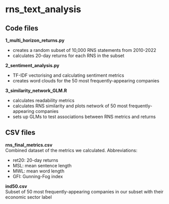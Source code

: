 # rns_text_analysis

## Code files
**1_multi_horizon_returns.py**
  - creates a random subset of 10,000 RNS statements from 2010-2022
  - calculates 20-day returns for each RNS in the subset

**2_sentiment_analysis.py**
  - TF-IDF vectorising and calculating sentiment metrics 
  - creates word clouds for the 50 most frequently-appearing companies 

**3_similarity_network_GLM.R**
  - calculates readability metrics
  - calculates RNS similarity and plots network of 50 most frequently-appearing companies 
  - sets up GLMs to test associations between RNS metrics and returns 


## CSV files
**rns_final_metrics.csv**  
Combined dataset of the metrics we calculated. Abbreviations:
  - ret20: 20-day returns
  - MSL: mean sentence length
  - MWL: mean word length
  - GFI: Gunning-Fog index


**ind50.csv**   
Subset of 50 most frequently-appearing companies in our subset with their economic sector label 
